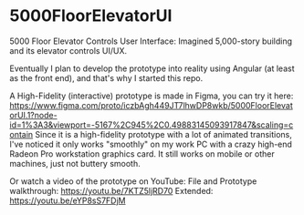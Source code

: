 # 5000FloorElevatorUI
5000 Floor Elevator Controls User Interface: Imagined 5,000-story building and its elevator controls UI/UX. 

Eventually I plan to develop the prototype into reality using Angular (at least as the front end), and that's why I started this repo. 

A High-Fidelity (interactive) prototype is made in Figma, you can try it here: 
https://www.figma.com/proto/iczbAgh449JT7lhwDP8wkb/5000FloorElevatorUI.1?node-id=1%3A3&viewport=-5167%2C945%2C0.49883145093917847&scaling=contain 
Since it is a high-fidelity prototype with a lot of animated transitions, I've noticed it only works "smoothly" on my work PC with a crazy high-end Radeon Pro workstation graphics card. It still works on mobile or other machines, just not buttery smooth.

Or watch a video of the prototype on YouTube: 
File and Prototype walkthrough: https://youtu.be/7KTZ5ljRD70
Extended: https://youtu.be/eYP8sS7FDjM


